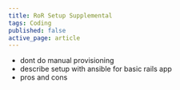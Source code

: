 ```yaml
---
title: RoR Setup Supplemental
tags: Coding
published: false
active_page: article
---
```


- dont do manual provisioning
- describe setup with ansible for basic rails app
- pros and cons
